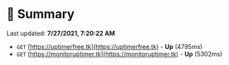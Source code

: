 # 📖 Summary
Last updated: **7/27/2021, 7:20:22 AM**

- `GET` [https://uptimerfree.tk](https://uptimerfree.tk) - **Up** (4795ms)
- `GET` [https://monitoruptimer.tk](https://monitoruptimer.tk) - **Up** (5302ms)
